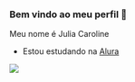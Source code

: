 ###  Bem vindo ao meu perfil    🌸

Meu nome é Julia Caroline

- Estou estudando na [Alura](https://www.alura.com.br)

![](https://media.tenor.com/JWJRjZFUa_cAAAAC/one-piece-anime.gif)
